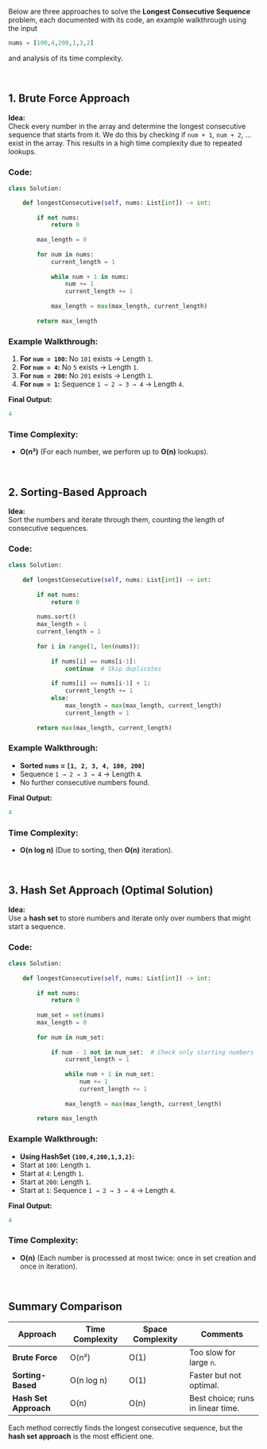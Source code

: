 Below are three approaches to solve the **Longest Consecutive Sequence** problem, each documented with its code, an example walkthrough using the input  
```python
nums = [100,4,200,1,3,2]
```  
and analysis of its time complexity.

<!-- --- -->

<br>

## 1. Brute Force Approach

**Idea:**  
Check every number in the array and determine the longest consecutive sequence that starts from it. We do this by checking if `num + 1`, `num + 2`, ... exist in the array. This results in a high time complexity due to repeated lookups.

### **Code:**
```python
class Solution:

    def longestConsecutive(self, nums: List[int]) -> int:
    
        if not nums:
            return 0
        
        max_length = 0
    
        for num in nums:
            current_length = 1
    
            while num + 1 in nums:
                num += 1
                current_length += 1
    
            max_length = max(max_length, current_length)
        
        return max_length
```

### **Example Walkthrough:**
1. **For `num = 100`:** No `101` exists → Length `1`.
2. **For `num = 4`:** No `5` exists → Length `1`.
3. **For `num = 200`:** No `201` exists → Length `1`.
4. **For `num = 1`:** Sequence `1 → 2 → 3 → 4` → Length `4`.

**Final Output:**
```python
4
```

### **Time Complexity:**
- **O(n²)** (For each number, we perform up to **O(n)** lookups).

<!-- --- -->

<br>

## 2. Sorting-Based Approach

**Idea:**  
Sort the numbers and iterate through them, counting the length of consecutive sequences.

### **Code:**
```python
class Solution:
    
    def longestConsecutive(self, nums: List[int]) -> int:
    
        if not nums:
            return 0
        
        nums.sort()
        max_length = 1
        current_length = 1
        
        for i in range(1, len(nums)):
    
            if nums[i] == nums[i-1]:
                continue  # Skip duplicates
    
            if nums[i] == nums[i-1] + 1:
                current_length += 1
            else:
                max_length = max(max_length, current_length)
                current_length = 1
        
        return max(max_length, current_length)
```

### **Example Walkthrough:**
- **Sorted `nums` = `[1, 2, 3, 4, 100, 200]`**
- Sequence `1 → 2 → 3 → 4` → Length `4`.
- No further consecutive numbers found.

**Final Output:**
```python
4
```

### **Time Complexity:**
- **O(n log n)** (Due to sorting, then **O(n)** iteration).

<!-- --- -->

<br>

## 3. Hash Set Approach (Optimal Solution)

**Idea:**  
Use a **hash set** to store numbers and iterate only over numbers that might start a sequence.

### **Code:**
```python
class Solution:
    
    def longestConsecutive(self, nums: List[int]) -> int:
    
        if not nums:
            return 0
        
        num_set = set(nums)
        max_length = 0
        
        for num in num_set:
    
            if num - 1 not in num_set:  # Check only starting numbers
                current_length = 1
    
                while num + 1 in num_set:
                    num += 1
                    current_length += 1
    
                max_length = max(max_length, current_length)
        
        return max_length
```

### **Example Walkthrough:**
- **Using HashSet `{100,4,200,1,3,2}`:**
- Start at `100`: Length `1`.
- Start at `4`: Length `1`.
- Start at `200`: Length `1`.
- Start at `1`: Sequence `1 → 2 → 3 → 4` → Length `4`.

**Final Output:**
```python
4
```

### **Time Complexity:**
- **O(n)** (Each number is processed at most twice: once in set creation and once in iteration).

<!-- --- -->

<br>

## Summary Comparison

| Approach                  | Time Complexity  | Space Complexity | Comments |
|--------------------------|----------------|----------------|----------|
| **Brute Force**          | O(n²)         | O(1)           | Too slow for large `n`. |
| **Sorting-Based**        | O(n log n)    | O(1)           | Faster but not optimal. |
| **Hash Set Approach**    | O(n)          | O(n)           | Best choice; runs in linear time. |

Each method correctly finds the longest consecutive sequence, but the **hash set approach** is the most efficient one.
